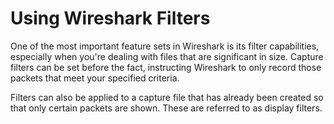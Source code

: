 # Using Wireshark Filters
One of the most important feature sets in Wireshark is its filter capabilities, especially when you're dealing with files that are significant in size. Capture filters can be set before the fact, instructing Wireshark to only record those packets that meet your specified criteria.

Filters can also be applied to a capture file that has already been created so that only certain packets are shown. These are referred to as display filters.

<!--stackedit_data:
eyJoaXN0b3J5IjpbMTczNTg3NDExNF19
-->